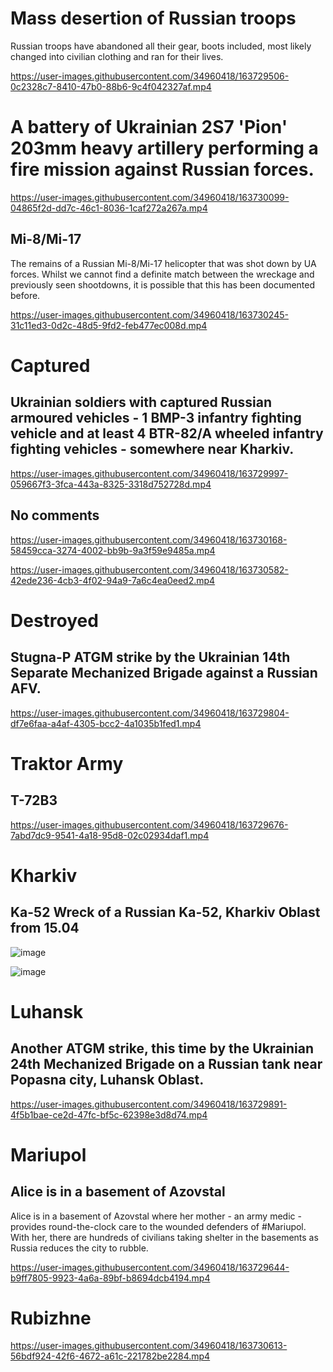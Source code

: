 # Mass desertion of Russian troops 

Russian troops have abandoned all their gear, boots included, most likely changed into civilian clothing and ran for their lives.

https://user-images.githubusercontent.com/34960418/163729506-0c2328c7-8410-47b0-88b6-9c4f042327af.mp4


# A battery of Ukrainian 2S7 'Pion' 203mm heavy artillery performing a fire mission against Russian forces.

https://user-images.githubusercontent.com/34960418/163730099-04865f2d-dd7c-46c1-8036-1caf272a267a.mp4


## Mi-8/Mi-17

The remains of a Russian Mi-8/Mi-17 helicopter that was shot down by UA forces. Whilst we cannot find a definite match between the wreckage and previously seen shootdowns, it is possible that this has been documented before.

https://user-images.githubusercontent.com/34960418/163730245-31c11ed3-0d2c-48d5-9fd2-feb477ec008d.mp4


# Captured

## Ukrainian soldiers with captured Russian armoured vehicles - 1 BMP-3 infantry fighting vehicle and at least 4 BTR-82/A wheeled infantry fighting vehicles - somewhere near Kharkiv.

https://user-images.githubusercontent.com/34960418/163729997-059667f3-3fca-443a-8325-3318d752728d.mp4


## No comments

https://user-images.githubusercontent.com/34960418/163730168-58459cca-3274-4002-bb9b-9a3f59e9485a.mp4

https://user-images.githubusercontent.com/34960418/163730582-42ede236-4cb3-4f02-94a9-7a6c4ea0eed2.mp4





# Destroyed

## Stugna-P ATGM strike by the Ukrainian 14th Separate Mechanized Brigade against a Russian AFV.

https://user-images.githubusercontent.com/34960418/163729804-df7e6faa-a4af-4305-bcc2-4a1035b1fed1.mp4


# Traktor Army

## T-72B3

https://user-images.githubusercontent.com/34960418/163729676-7abd7dc9-9541-4a18-95d8-02c02934daf1.mp4


# Kharkiv

## Ka-52 Wreck of a Russian Ka-52, Kharkiv Oblast from 15.04

![image](https://user-images.githubusercontent.com/34960418/163729376-7c0db4f1-a051-43a8-850d-70db21b0ba58.png)

![image](https://user-images.githubusercontent.com/34960418/163729380-772c6732-5486-4760-9198-56e726d0adb7.png)


# Luhansk

## Another ATGM strike, this time by the Ukrainian 24th Mechanized Brigade on a Russian tank near Popasna city, Luhansk Oblast.

https://user-images.githubusercontent.com/34960418/163729891-4f5b1bae-ce2d-47fc-bf5c-62398e3d8d74.mp4


# Mariupol

## Alice is in a basement of Azovstal 

Alice is in a basement of Azovstal where her mother - an army medic - provides round-the-clock care to the wounded defenders of #Mariupol. With her, there are hundreds of civilians taking shelter in the basements as Russia reduces the city to rubble.

https://user-images.githubusercontent.com/34960418/163729644-b9ff7805-9923-4a6a-89bf-b8694dcb4194.mp4


# Rubizhne

https://user-images.githubusercontent.com/34960418/163730613-56bdf924-42f6-4672-a61c-221782be2284.mp4


